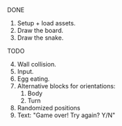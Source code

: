 DONE

1. Setup + load assets.
2. Draw the board.
3. Draw the snake.

TODO

4. Wall collision.
5. Input.
6. Egg eating.
7. Alternative blocks for orientations:
    1. Body
    2. Turn
8. Randomized positions
9. Text: "Game over! Try again? Y/N"